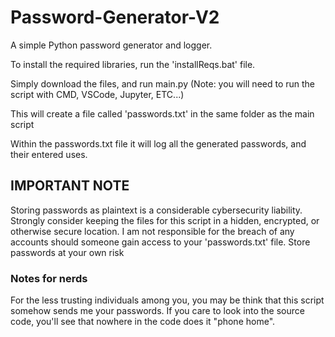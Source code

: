 # Password-Generator-V2
A simple Python password generator and logger.

To install the required libraries, run the 'installReqs.bat' file.

Simply download the files, and run main.py (Note: you will need to run the script with CMD, VSCode, Jupyter, ETC...)

This will create a file called 'passwords.txt' in the same folder as the main script

Within the passwords.txt file it will log all the generated passwords, and their entered uses.

## IMPORTANT NOTE

Storing passwords as plaintext is a considerable cybersecurity liability.
Strongly consider keeping the files for this script in a hidden, encrypted, or otherwise secure location.
I am not responsible for the breach of any accounts should someone gain access to your 'passwords.txt' file.
Store passwords at your own risk

### Notes for nerds

For the less trusting individuals among you, you may be think that this script somehow sends me your passwords.
If you care to look into the source code, you'll see that nowhere in the code does it "phone home".
